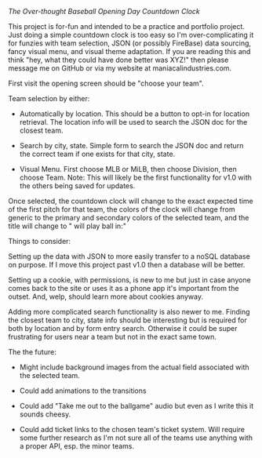 *The Over-thought Baseball Opening Day Countdown Clock*

This project is for-fun and intended to be a practice and portfolio project. Just doing a simple countdown clock is too easy so I'm over-complicating it for funzies with team selection, JSON (or possibly FireBase) data sourcing, fancy visual menu, and visual theme adaptation. If you are reading this and think "hey, what they could have done better was XYZ!" then please message me on GitHub or via my website at maniacalindustries.com.


First visit the opening screen should be "choose your team".

Team selection by either:
 - Automatically by location. This should be a button to opt-in for location retrieval. The location info will be used to search the JSON doc for the closest team.

 - Search by city, state. Simple form to search the JSON doc and return the correct team if one exists for that city, state.

 - Visual Menu. First choose MLB or MiLB, then choose Division, then choose Team. Note: This will likely be the first functionality for v1.0 with the others being saved for updates.

 Once selected, the countdown clock will change to the exact expected time of the first pitch for that team, the colors of the clock will change from generic to the primary and secondary colors of the selected team, and the title will change to "<yourteam> will play ball in:"

 Things to consider: 

 Setting up the data with JSON to more easily transfer to a noSQL database on purpose. If I move this project past v1.0 then a database will be better.

 Setting up a cookie, with permissions, is new to me but just in case anyone comes back to the site or uses it as a phone app it's important from the outset. And, welp, should learn more about cookies anyway.

 Adding more complicated search functionality is also newer to me. Finding the closest team to city, state info should be interesting but is required for both by location and by form entry search. Otherwise it could be super frustrating for users near a team but not in the exact same town.

The the future: 
 - Might include background images from the actual field associated with the selected team.

 - Could add animations to the transitions

 - Could add "Take me out to the ballgame" audio but even as I write this it sounds cheesy.

 - Could add ticket links to the chosen team's ticket system. Will require some further research as I'm not sure all of the teams use anything with a proper API, esp. the minor teams.